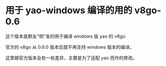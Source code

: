# 用于 yao-windows 编译的用的 v8go-0.6

这个版本是群友"明"发的用于编译 windows 版 yao 的 v8go.

官方的 v8go 从 0.6.0 版本后就不再支持 windows 版本的编译。

这里跟官方版本会有一些差异，主要是为了适配 yao 而作的修改。
